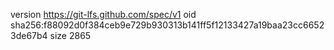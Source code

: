 version https://git-lfs.github.com/spec/v1
oid sha256:f88092d0f384ceb9e729b930313b141ff5f12133427a19baa23cc66523de67b4
size 2865
